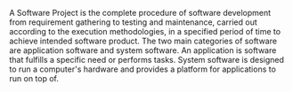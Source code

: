 A Software Project is the complete procedure of software development from requirement gathering to testing and maintenance, carried out according to the execution methodologies, in a specified period of time to achieve intended software product.
The two main categories of software are application software and system software. An application is software that fulfills a specific need or performs tasks. System software is designed to run a computer's hardware and provides a platform for applications to run on top of.

